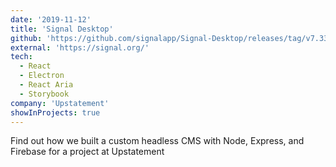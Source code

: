 ```yaml
---
date: '2019-11-12'
title: 'Signal Desktop'
github: 'https://github.com/signalapp/Signal-Desktop/releases/tag/v7.33.0-beta.1'
external: 'https://signal.org/'
tech:
  - React
  - Electron
  - React Aria
  - Storybook
company: 'Upstatement'
showInProjects: true
---
```


Find out how we built a custom headless CMS with Node, Express, and Firebase for a project at Upstatement
